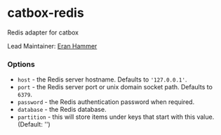 catbox-redis
============

Redis adapter for catbox

Lead Maintainer: [Eran Hammer](https://github.com/hueniverse)

### Options

- `host` - the Redis server hostname. Defaults to `'127.0.0.1'`.
- `port` - the Redis server port or unix domain socket path. Defaults to `6379`.
- `password` - the Redis authentication password when required.
- `database` - the Redis database.
- `partition` - this will store items under keys that start with this value. (Default: '')

